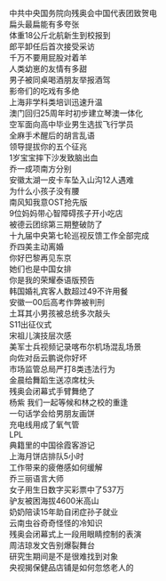 中共中央国务院向残奥会中国代表团致贺电  
扁头最扁能有多夸张  
体重18公斤北航新生到校报到  
郎平卸任后首次接受采访  
千万不要用屁股对着羊  
人类幼崽的友情有多甜  
男子被同桌喝酒朋友举报酒驾  
影帝们的吃戏有多绝  
上海非学科类培训迅速升温  
澳门回归25周年时初步建立琴澳一体化  
空军面向高中毕业男生选拔飞行学员  
全麻手术醒后的胡言乱语  
领导提拔你的五个征兆  
1岁宝宝摔下沙发致脑出血  
乔一成项南方分别  
安徽太湖一皮卡车坠入山沟12人遇难  
为什么小孩子没有腰  
南风知我意OST抢先版  
9位妈妈带心智障碍孩子开小吃店  
被德云团综第三期整破防了  
十九届中央第七轮巡视反馈工作全部完成  
乔四美主动离婚  
你好巴黎再见东京  
她们也是中国女排  
你是我的荣耀泰语版预告  
韩国婚礼宾客人数超过49不许用餐  
安徽一00后高考作弊被判刑  
土耳其小男孩被总统多次敲头  
S11出征仪式  
宋祖儿演技层次感  
美军士兵视频记录喀布尔机场混乱场景  
向佐对岳云鹏说你好坏  
市场监管总局严打8类违法行为  
金晨给舞蹈生送凉席枕头  
残奥会闭幕式手臂舞绝了  
杨紫 我们一起等候和林之校的重逢  
一句话学会给男朋友画饼  
充电线用成了氧气管  
LPL  
典籍里的中国徐霞客游记  
上海月饼店排队5小时  
工作带来的疲倦感如何缓解  
乔三丽语言大师  
女子用生日数字买彩票中了537万  
驴友被困海拔4600米高山  
奶奶陪读15年助自闭症孙子就业  
云南虫谷奇奇怪怪的冷知识  
残奥会闭幕式上一段用眼睛控制的表演  
周洁琼发文告别爆裂舞台  
研究生期间是不是很难找到对象  
央视揭保健品店铺是如何忽悠老人的  
